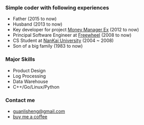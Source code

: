 ###  Simple coder with following experiences
* Father (2015 to now)
* Husband (2013 to now)
* Key developer for project [Money Manager Ex](http://www.moneymanagerex.org/) (2012 to now)
* Principal Software Engineer at [Freewheel](https://www.linkedin.com/in/guanlisheng) (2008 to now)
* CS Student at [NanKai University](http://www.nankai.edu.cn) (2004 ~ 2008)
* Son of a big family (1983 to now)  

### Major Skills
* Product Design
* Log Processing
* Data Warehouse
* C++/Go/Linux/Python

### Contact me
* guanlisheng@gmail.com
* [buy me a coffee](https://cash.me/$guanlisheng/1)
